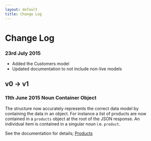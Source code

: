 ```yaml
---
layout: default
title: Change Log
---
```


# Change Log

### 23rd July 2015 
* Added the Customers model
* Updated documentation to not include non-live models

## v0 -> v1

### 11th June 2015 Noun Container Object
The structure now accurately represents the correct data model by containing the data in an object. For instance a list of products are now contained in a `products` object at the root of the JSON response. An individual item is contained in a singular noun i.e. `product`. 

See the documentation for details; [Products](/API-Documentation/resources/shop/products_and_categories/products.html)